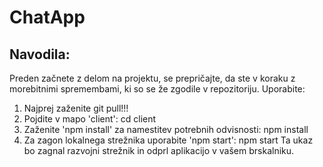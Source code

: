 # ChatApp


## Navodila:

Preden začnete z delom na projektu, se prepričajte, da ste v koraku z morebitnimi spremembami, ki so se že zgodile v repozitoriju. Uporabite:


1. Najprej zaženite git pull!!!
2. Pojdite v mapo 'client':
   cd client
3. Zaženite 'npm install' za namestitev potrebnih odvisnosti:
   npm install
4. Za zagon lokalnega strežnika uporabite 'npm start':
   npm start
   Ta ukaz bo zagnal razvojni strežnik in odprl aplikacijo v vašem brskalniku.
